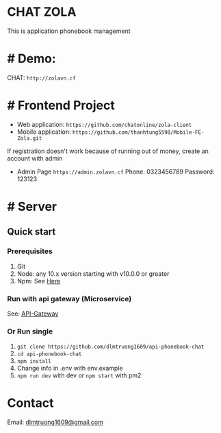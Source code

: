 # CHAT ZOLA

This is application phonebook management
# # Demo: 
CHAT: `http://zolavn.cf`

# # Frontend Project
- Web application: `https://github.com/chatonline/zola-client`
- Mobile application: `https://github.com/thanhtung5598/Mobile-FE-Zola.git`

If registration doesn't work because of running out of money, create an account with admin
- Admin Page `https://admin.zolavn.cf` 
  Phone: 0323456789
  Password: 123123
# # Server
## Quick start
### Prerequisites

1. Git
2. Node: any 10.x version starting with v10.0.0 or greater
3. Npm: See [Here](https://www.npmjs.com/)
### Run with api gateway (Microservice)

See: [API-Gateway](https://github.com/dlmtruong1609/api-gateway-chat)

### Or Run single
1. `git clone https://github.com/dlmtruong1609/api-phonebook-chat`
2.  `cd api-phonebook-chat`
3. `npm install`
4. Change info in .env with env.example
5. `npm run dev` with dev or `npm start` with pm2 

# Contact
Email: dlmtruong1609@gmail.com
